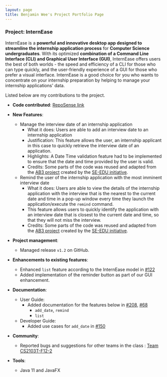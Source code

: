 ```yaml
---
layout: page
title: Benjamin Wee's Project Portfolio Page
---
```


### Project: InternEase

InternEase is a **powerful and innovative desktop app designed to streamline the internship application process** for **Computer Science undergraduates**. With its optimized **combination of a Command Line Interface (CLI) and Graphical User Interface (GUI)**, InternEase offers users the best of both worlds - the speed and efficiency of a CLI for those who can type quickly, and the user-friendly experience of a GUI for those who prefer a visual interface. InternEase is a good choice for you who wants to concentrate on your internship preparation by helping to manage your internship applications' data.

Listed below are my contributions to the project.

* **Code contributed**: [RepoSense link](https://nus-cs2103-ay2223s2.github.io/tp-dashboard/?search=benjamin-wee&breakdown=true&sort=groupTitle&sortWithin=title&since=2023-02-17&timeframe=commit&mergegroup=&groupSelect=groupByRepos&checkedFileTypes=docs~functional-code~test-code~other)

* **New Features**:
  * Manage the interview date of an internship application
    * What it does: Users are able to add an interview date to an internship application
    * Justification: This feature allows the user, an internship applicant in this case to quickly retrieve the interview date of an application.
    * Highlights: A Date Time validation feature had to be implemented to ensure that the date and time provided by the user is valid.
    * Credits: Some parts of the code was reused and adapted from the [AB3 project](https://github.com/nus-cs2103-AY2223S2/tp) created by the [SE-EDU initiative](https://se-education.org/).
  * Remind the user of the internship application with the most imminent interview date
    * What it does: Users are able to view the details of the internship application with the interview that is the nearest to the current date and time in a pop-up window every time they launch the application/execute the `remind` command.
    * This feature allows users to quickly identify the application with an interview date that is closest to the current date and time, so that they will not miss the interview. 
    * Credits: Some parts of the code was reused and adapted from the [AB3 project](https://github.com/nus-cs2103-AY2223S2/tp) created by the [SE-EDU initiative](https://se-education.org/).


* **Project management**:
    * Managed release `v1.2` on GitHub.

* **Enhancements to existing features**:
    * Enhanced `list` feature according to the InternEase model in [#122](https://github.com/AY2223S2-CS2103T-W15-4/tp/pull/122)
    * Added implementation of the reminder button as part of our GUI enhancement.

* **Documentation**:
    * User Guide:
        * Added documentation for the features below in [#208](https://github.com/AY2223S2-CS2103T-W15-4/tp/pull/208), [#68](https://github.com/AY2223S2-CS2103T-W15-4/tp/pull/68)
          * `add_date`, `remind`
          * `list`
    * Developer Guide:
        * Added use cases for `add_date` in [#150](https://github.com/AY2223S2-CS2103T-W15-4/tp/pull/150)

* **Community**:
    * Reported bugs and suggestions for other teams in the class : [Team CS2103T-F12-2](https://github.com/benjamin-wee/ped/issues)

* **Tools**:
    * Java 11 and JavaFX
